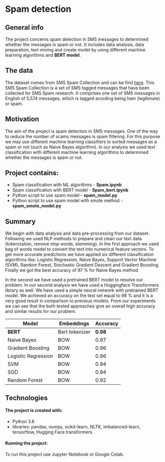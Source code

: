 # Spam detection

## General info

The project concerns spam detection in SMS messages to  determined whether the messages is spam or not. It includes data analysis, data preparation, text mining and create model by using different machine learning algorithms and **BERT model**. 

## The data
The dataset comes from SMS Spam Collection and can be find [here](https://www.kaggle.com/uciml/sms-spam-collection-dataset). This SMS Spam Collection is a set of SMS tagged messages that have been collected for SMS Spam research. It comprises one set of SMS messages in English of 5,574 messages, which is tagged acording being ham (legitimate) or spam.

## Motivation
The aim of the project is spam detection in SMS messages. One of the way to reduce the number of scams messages is spam filtering. For this purpose we may use different machine learning classifiers to sorted messages as a spam or not (such as Naive Bayes algorithm). In our analysis we used text classification with different machine learning algorithms to determined whether the messages is spam or not.  

## Project contains:
- Spam classification with ML algorithms - **Spam.ipynb**
- Spam classification with BERT model - **Spam_bert.ipynb**
- Python script to use spam model - **spam_model.py**
- Python script to use spam model with smote method - **spam_smote_model.py**

## Summary
We begin with data analysis and data pre-processing from our dataset. Following we used NLP methods to prepare and clean our text data (tokenization, remove stop words, stemming). In the first approach we used bag of words model to convert the text into numerical feature vectors. To get more accurate predictions we have applied six different classification algorithms like: Logistic Regression, Naive Bayes, Support Vector Machine (SVM), Random Forest, Stochastic Gradient Descent and Gradient Boosting. Finally we got the best accuracy of 97 % for Naive Bayes method. 

In the second we have used a pretrained BERT model to resolve our problem. In our second analysis we have used a Huggingface Transformers library as well. We have used a simple neural network with pretrained BERT model. We achieved an accuracy on the test set equal to 98 % and it is a very good result in comparison to previous models. 
From our experiments we can see that the both tested approaches give an overall high accuracy and similar results for our problem.

Model | Embeddings | Accuracy
------------ | ------------- | ------------- 
**BERT** | Bert tokenizer | **0.98**
Naive Bayes| BOW | 0.97
Gradient Boosting| BOW | 0.96
Logistic Regression | BOW | 0.96
SVM | BOW  | 0.94
SGD |BOW  | 0.94
Random Forest | BOW | 0.92

## Technologies
#### The project is created with:

- Python 3.6
- libraries: pandas, numpy, scikit-learn, NLTK, imbalanced-learn, tensorflow, Hugging Face transformers.

#### Running the project:

To run this project use Jupyter Notebook or Google Colab.
